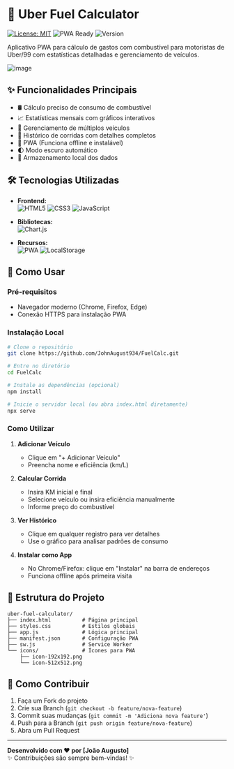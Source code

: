 # 🚖 Uber Fuel Calculator

[![License: MIT](https://img.shields.io/badge/License-MIT-green.svg)](https://opensource.org/licenses/MIT)
![PWA Ready](https://img.shields.io/badge/PWA-Ready-blue.svg)
![Version](https://img.shields.io/badge/Version-2.0.0-orange)

Aplicativo PWA para cálculo de gastos com combustível para motoristas de Uber/99 com estatísticas detalhadas e gerenciamento de veículos.

![image](https://github.com/user-attachments/assets/08c33b37-7971-4c6e-9453-f7b9a3901ccf)




## ✨ Funcionalidades Principais

- 🛢️ Cálculo preciso de consumo de combustível
- 📈 Estatísticas mensais com gráficos interativos
- 🚗 Gerenciamento de múltiplos veículos
- 📅 Histórico de corridas com detalhes completos
- 📱 PWA (Funciona offline e instalável)
- 🌓 Modo escuro automático
- 💾 Armazenamento local dos dados

## 🛠️ Tecnologias Utilizadas

- **Frontend:**  
  ![HTML5](https://img.shields.io/badge/HTML5-E34F26?logo=html5&logoColor=white)
  ![CSS3](https://img.shields.io/badge/CSS3-1572B6?logo=css3&logoColor=white)
  ![JavaScript](https://img.shields.io/badge/JavaScript-F7DF1E?logo=javascript&logoColor=black)
  
- **Bibliotecas:**  
  ![Chart.js](https://img.shields.io/badge/Chart.js-FF6384?logo=chartdotjs&logoColor=white)
  
- **Recursos:**  
  ![PWA](https://img.shields.io/badge/PWA-5A0FC8?logo=pwa&logoColor=white)
  ![LocalStorage](https://img.shields.io/badge/LocalStorage-007ACC?logo=html5&logoColor=white)

## 🚀 Como Usar

### Pré-requisitos
- Navegador moderno (Chrome, Firefox, Edge)
- Conexão HTTPS para instalação PWA

### Instalação Local

```bash
# Clone o repositório
git clone https://github.com/JohnAugust934/FuelCalc.git

# Entre no diretório
cd FuelCalc

# Instale as dependências (opcional)
npm install

# Inicie o servidor local (ou abra index.html diretamente)
npx serve
```

### Como Utilizar
1. **Adicionar Veículo**  
   - Clique em "+ Adicionar Veículo"
   - Preencha nome e eficiência (km/L)

2. **Calcular Corrida**  
   - Insira KM inicial e final
   - Selecione veículo ou insira eficiência manualmente
   - Informe preço do combustível

3. **Ver Histórico**  
   - Clique em qualquer registro para ver detalhes
   - Use o gráfico para analisar padrões de consumo

4. **Instalar como App**  
   - No Chrome/Firefox: clique em "Instalar" na barra de endereços
   - Funciona offline após primeira visita

## 📂 Estrutura do Projeto
```
uber-fuel-calculator/
├── index.html          # Página principal
├── styles.css          # Estilos globais
├── app.js              # Lógica principal
├── manifest.json       # Configuração PWA
├── sw.js               # Service Worker
└── icons/              # Ícones para PWA
    ├── icon-192x192.png
    └── icon-512x512.png
```

## 🤝 Como Contribuir
1. Faça um Fork do projeto
2. Crie sua Branch (`git checkout -b feature/nova-feature`)
3. Commit suas mudanças (`git commit -m 'Adiciona nova feature'`)
4. Push para a Branch (`git push origin feature/nova-feature`)
5. Abra um Pull Request

---

**Desenvolvido com ❤️ por [João Augusto]**  
✨ Contribuições são sempre bem-vindas! ✨
